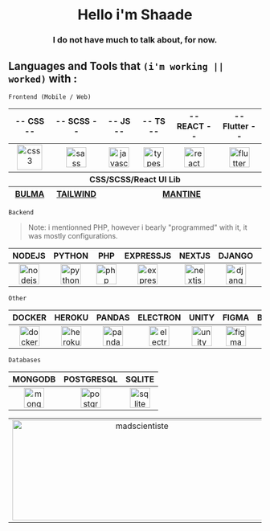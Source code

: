 <h1 align="center">Hello i'm Shaade</h1>

<h3 align="center">
    I do not have much to talk about, for now.
</h3>

## Languages and Tools that `(i'm working || worked)` with :

```Frontend (Mobile / Web)```

<table>
    <thead>
        <tr>
            <th>-- CSS --</th>
            <th>-- SCSS --</th>
            <th>-- JS --</th>
            <th>-- TS --</th>
            <th>-- REACT --</th>
            <th>-- Flutter --</th>
        </tr>
    </thead>
    <tbody>
        <tr>
            <td align="center" valign="middle">
                <a height="" href="https://www.w3schools.com/css/" target="_blank" rel="noreferrer">
                    <img src="https://raw.githubusercontent.com/devicons/devicon/master/icons/css3/css3-original-wordmark.svg" alt="css3" width="50" height="50" />
                </a>
            </td>
            <td align="center" valign="middle">
                <a href="https://sass-lang.com" target="_blank" rel="noreferrer">
                    <img src="https://raw.githubusercontent.com/devicons/devicon/master/icons/sass/sass-original.svg" alt="sass" width="40" height="40" />
                </a>
            </td>
            <td align="center" valign="middle">
                <a href="https://developer.mozilla.org/en-US/docs/Web/JavaScript" target="_blank" rel="noreferrer">
                    <img src="https://raw.githubusercontent.com/devicons/devicon/master/icons/javascript/javascript-original.svg" alt="javascript" width="40" height="40" />
                </a>
            </td>
            <td align="center" valign="middle">
                <a href="https://www.typescriptlang.org/" target="_blank" rel="noreferrer">
                    <img src="https://raw.githubusercontent.com/devicons/devicon/master/icons/typescript/typescript-original.svg" alt="typescript" width="40" height="40" />
                </a>
            </td>
            <td align="center" valign="middle">
                <a href="https://reactjs.org/" target="_blank" rel="noreferrer">
                    <img src="https://raw.githubusercontent.com/devicons/devicon/master/icons/react/react-original-wordmark.svg" alt="react" width="40" height="40" />
                </a>
            </td>
            <td align="center" valign="middle">
                <a href="https://flutter.dev" target="_blank" rel="noreferrer">
                    <img src="https://www.vectorlogo.zone/logos/flutterio/flutterio-icon.svg" alt="flutter" width="40" height="40" />
                </a>
            </td>
        </tr>
    </tbody>
    <thead>
        <tr>
            <th colspan="99">CSS/SCSS/React UI Lib</th>
        </tr>
        <tr>
            <th>
                <a href="https://bulma.io/">BULMA</a>
            </th>
            <th>
                <a href="https://tailwindcss.com/">TAILWIND</a>
            </th>
            <th colspan="99">
                <a href="https://mantine.dev/">MANTINE</a>
            </th>
        </tr>
    </thead>
</table>

```Backend```
> Note: i mentionned PHP, however i bearly "programmed" with it, it was mostly configurations.

<table>
    <thead>
        <tr>
            <th>NODEJS</th>
            <th>PYTHON</th>
            <th>PHP</th>
            <th>EXPRESSJS</th>
            <th>NEXTJS</th>
            <th>DJANGO</th>
            <th>FLASK</th>
            <th>CODEIGNITER</th>
        </tr>
    </thead>
    <tbody>
        <tr>
            <td align="center" valign="middle">
                <a href="https://nodejs.org" target="_blank" rel="noreferrer">
                    <img src="https://raw.githubusercontent.com/devicons/devicon/master/icons/nodejs/nodejs-original-wordmark.svg" alt="nodejs" width="40" height="40" />
                </a>
            </td>
            <td align="center" valign="middle">
                <a href="https://www.python.org" target="_blank" rel="noreferrer">
                    <img src="https://raw.githubusercontent.com/devicons/devicon/master/icons/python/python-original.svg" alt="python" width="40" height="40" />
                </a>
            </td>
            <td align="center" valign="middle">
                <a href="https://www.php.net" target="_blank" rel="noreferrer">
                    <img src="https://raw.githubusercontent.com/devicons/devicon/master/icons/php/php-original.svg" alt="php" width="40" height="40" />
                </a>
            </td>
            <td align="center" valign="middle">
                <a href="https://expressjs.com" target="_blank" rel="noreferrer">
                    <img src="https://raw.githubusercontent.com/devicons/devicon/master/icons/express/express-original-wordmark.svg" alt="express" width="40" height="40" />
                </a>
            </td>
            <td align="center" valign="middle">
                <a href="https://nextjs.org/" target="_blank" rel="noreferrer">
                    <img src="https://cdn.worldvectorlogo.com/logos/nextjs-2.svg" alt="nextjs" width="40" height="40" />
                </a>
            </td>
            <td align="center" valign="middle">
                <a href="https://www.djangoproject.com/" target="_blank" rel="noreferrer">
                    <img src="https://raw.githubusercontent.com/devicons/devicon/master/icons/django/django-original.svg" alt="django" width="40" height="40" />
                </a>
            </td>
            <td align="center" valign="middle">
                <a href="https://flask.palletsprojects.com/" target="_blank" rel="noreferrer">
                    <img src="https://www.vectorlogo.zone/logos/pocoo_flask/pocoo_flask-icon.svg" alt="flask" width="40" height="40" />
                </a>
            </td>
            <td align="center" valign="middle">
                <a href="https://codeigniter.com/" target="_blank" rel="noreferrer">
                    <img src="https://cdn.worldvectorlogo.com/logos/codeigniter.svg" alt="codeigniter" width="40" height="40" />
                </a>
            </td>
        </tr>
    </tbody>
</table>

```Other```

<table>
    <thead>
        <tr>
            <th>DOCKER</th>
            <th>HEROKU</th>
            <th>PANDAS</th>
            <th>ELECTRON</th>
            <th>UNITY</th>
            <th>FIGMA</th>
            <th>BLENDER</th>
            <th>GIT</th>
            <th>POSTMAN</th>
        </tr>
    </thead>
    <tbody>
        <tr>
            <td align="center" valign="middle">
                <a href="https://www.docker.com/" target="_blank" rel="noreferrer">
                    <img src="https://raw.githubusercontent.com/devicons/devicon/master/icons/docker/docker-original-wordmark.svg" alt="docker" width="40" height="40" />
                </a>
            </td>
            <td align="center" valign="middle">
                <a href="https://heroku.com" target="_blank" rel="noreferrer">
                    <img src="https://www.vectorlogo.zone/logos/heroku/heroku-icon.svg" alt="heroku" width="40" height="40" />
                </a>
            </td>
            <td align="center" valign="middle">
                <a href="https://pandas.pydata.org/" target="_blank" rel="noreferrer">
                    <img src="https://raw.githubusercontent.com/devicons/devicon/2ae2a900d2f041da66e950e4d48052658d850630/icons/pandas/pandas-original.svg" alt="pandas" width="40" height="40" />
                </a>
            </td>
            <td align="center" valign="middle">
                <a href="https://www.electronjs.org" target="_blank" rel="noreferrer">
                    <img src="https://raw.githubusercontent.com/devicons/devicon/master/icons/electron/electron-original.svg" alt="electron" width="40" height="40" />
                </a>
            </td>
            <td align="center" valign="middle">
                <a href="https://unity.com/" target="_blank" rel="noreferrer">
                    <img src="https://www.vectorlogo.zone/logos/unity3d/unity3d-icon.svg" alt="unity" width="40" height="40" />
                </a>
            </td>
            <td align="center" valign="middle">
                <a href="https://www.figma.com/" target="_blank" rel="noreferrer">
                    <img src="https://www.vectorlogo.zone/logos/figma/figma-icon.svg" alt="figma" width="40" height="40" />
                </a>
            </td>
            <td align="center" valign="middle">
                <a href="https://www.blender.org/" target="_blank" rel="noreferrer">
                    <img src="https://download.blender.org/branding/community/blender_community_badge_white.svg" alt="blender" width="40" height="40" />
                </a>
            </td>
            <td align="center" valign="middle">
                <a href="https://git-scm.com/" target="_blank" rel="noreferrer">
                    <img src="https://www.vectorlogo.zone/logos/git-scm/git-scm-icon.svg" alt="git" width="40" height="40" />
                </a>
            </td>
            <td align="center" valign="middle">
                <a href="https://postman.com" target="_blank" rel="noreferrer">
                    <img src="https://www.vectorlogo.zone/logos/getpostman/getpostman-icon.svg" alt="postman" width="40" height="40" />
                </a>
            </td>
        </tr>
    </tbody>
</table>

```Databases```

<table>
    <thead>
        <tr>
            <th>MONGODB</th>
            <th>POSTGRESQL</th>
            <th>SQLITE</th>
        </tr>
    </thead>
    <tbody>
        <tr>
            <td align="center" valign="middle">
                <a href="https://www.mongodb.com/" target="_blank" rel="noreferrer">
                    <img src="https://raw.githubusercontent.com/devicons/devicon/master/icons/mongodb/mongodb-original-wordmark.svg" alt="mongodb" width="40" height="40" />
                </a>
            </td>
            <td align="center" valign="middle">
                <a href="https://www.postgresql.org" target="_blank" rel="noreferrer">
                    <img src="https://raw.githubusercontent.com/devicons/devicon/master/icons/postgresql/postgresql-original-wordmark.svg" alt="postgresql" width="40" height="40" />
                </a>
            </td>
            <td align="center" valign="middle">
                <a href="https://www.sqlite.org/" target="_blank" rel="noreferrer">
                    <img src="https://www.vectorlogo.zone/logos/sqlite/sqlite-icon.svg" alt="sqlite" width="40" height="40" />
                </a>
            </td>
        </tr>
    </tbody>
</table>

<p align="center">
    <table>
        <tbody>
            <tr>
                <td align="center" valign="middle">
                    <img src="https://github-readme-stats.vercel.app/api/top-langs?username=madscientiste&show_icons=true&theme=tokyonight&locale=en&layout=compact" alt="madscientiste" width="500" height="200" />
                </td>
                <td align="center" valign="middle">
                    <img src="https://github-readme-stats.vercel.app/api?username=madscientiste&show_icons=true&theme=tokyonight&locale=en" alt="madscientiste" width="500" height="200" />
                </td>
            </tr>
        </tbody>
    </table>
</p>
